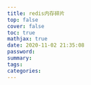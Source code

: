 ```yaml
---
title: redis内存碎片
top: false
cover: false
toc: true
mathjax: true
date: 2020-11-02 21:35:08
password:
summary:
tags:
categories:
---
```

